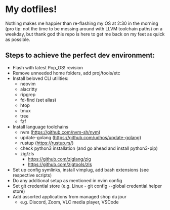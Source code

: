 # My dotfiles!

Nothing makes me happier than re-flashing my OS at 2:30 in the morning (pro tip:
not the time to be messing around with LLVM toolchain paths) on a weekday, but
thank god this repo is here to get me back on my feet as quick as possible.

## Steps to achieve the perfect dev environment:
- Flash with latest Pop_OS! revision
- Remove unneeded home folders, add proj/tools/etc
- Install beloved CLI utilities:
    - neovim
    - alacritty
    - ripgrep
    - fd-find (set alias)
    - htop
    - tmux
    - tree
    - fzf
- Install language toolchains
    - nvm (https://github.com/nvm-sh/nvm)
    - update-golang (https://github.com/udhos/update-golang)
    - rustup (https://rustup.rs/)
    - check python3 installation (and go ahead and install python3-pip)
    - zig/zls
        - https://github.com/ziglang/zig
        - https://github.com/zigtools/zls
- Set up config symlinks, install vimplug, add bash extensions (see respective scripts)
- Do any additional setup as mentioned in nvim config
- Set git credential store (e.g. Linux - git config --global credential.helper store)
- Add assorted applications from managed shop du jour
    - e.g. Discord, Zoom, VLC media player, VSCode
